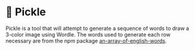 # 🥒 Pickle

Pickle is a tool that will attempt to generate a sequence of words to draw a 3-color image using Wordle.
The words used to generate each row necessary are from the npm package [an-array-of-english-words](https://github.com/words/an-array-of-english-words).
